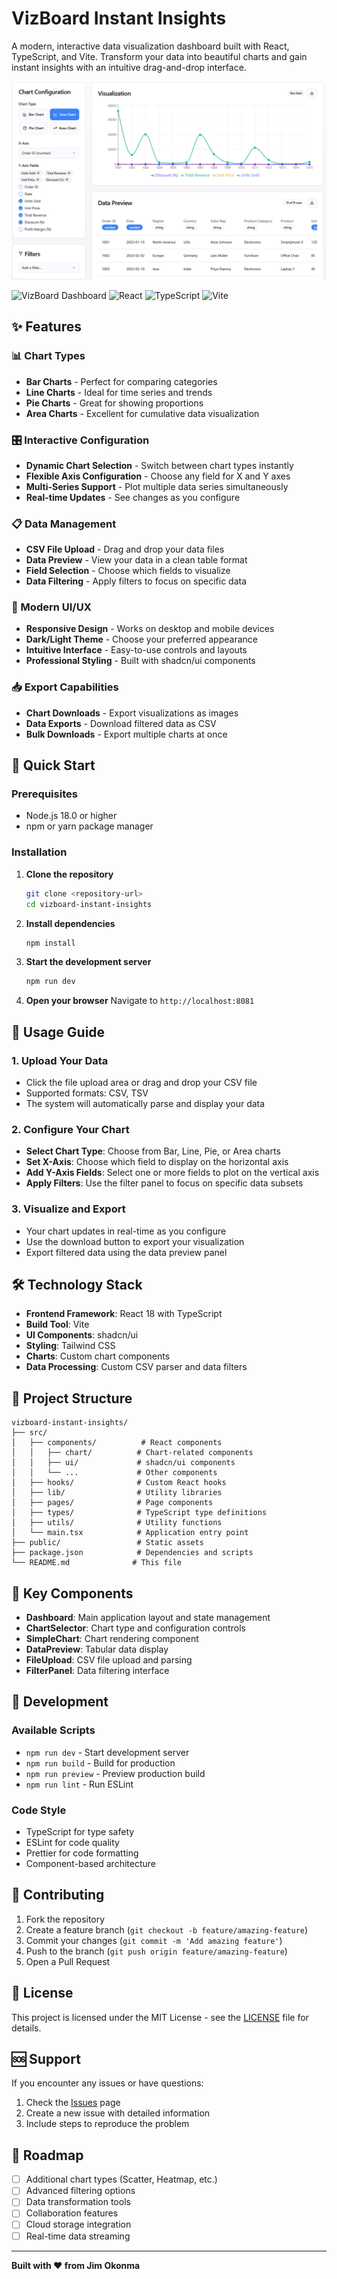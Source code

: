 # VizBoard Instant Insights

A modern, interactive data visualization dashboard built with React, TypeScript, and Vite. Transform your data into beautiful charts and gain instant insights with an intuitive drag-and-drop interface.

![VizBoard Dashboard Screenshot](/public/dashboard-screenshot.png)

![VizBoard Dashboard](https://img.shields.io/badge/Status-Active-brightgreen)
![React](https://img.shields.io/badge/React-18.0+-blue)
![TypeScript](https://img.shields.io/badge/TypeScript-5.0+-blue)
![Vite](https://img.shields.io/badge/Vite-5.0+-purple)

## ✨ Features

### 📊 Chart Types
- **Bar Charts** - Perfect for comparing categories
- **Line Charts** - Ideal for time series and trends
- **Pie Charts** - Great for showing proportions
- **Area Charts** - Excellent for cumulative data visualization

### 🎛️ Interactive Configuration
- **Dynamic Chart Selection** - Switch between chart types instantly
- **Flexible Axis Configuration** - Choose any field for X and Y axes
- **Multi-Series Support** - Plot multiple data series simultaneously
- **Real-time Updates** - See changes as you configure

### 📋 Data Management
- **CSV File Upload** - Drag and drop your data files
- **Data Preview** - View your data in a clean table format
- **Field Selection** - Choose which fields to visualize
- **Data Filtering** - Apply filters to focus on specific data

### 🎨 Modern UI/UX
- **Responsive Design** - Works on desktop and mobile devices
- **Dark/Light Theme** - Choose your preferred appearance
- **Intuitive Interface** - Easy-to-use controls and layouts
- **Professional Styling** - Built with shadcn/ui components

### 📥 Export Capabilities
- **Chart Downloads** - Export visualizations as images
- **Data Exports** - Download filtered data as CSV
- **Bulk Downloads** - Export multiple charts at once

## 🚀 Quick Start

### Prerequisites
- Node.js 18.0 or higher
- npm or yarn package manager

### Installation

1. **Clone the repository**
   ```bash
   git clone <repository-url>
   cd vizboard-instant-insights
   ```

2. **Install dependencies**
   ```bash
   npm install
   ```

3. **Start the development server**
   ```bash
   npm run dev
   ```

4. **Open your browser**
   Navigate to `http://localhost:8081`

## 📖 Usage Guide

### 1. Upload Your Data
- Click the file upload area or drag and drop your CSV file
- Supported formats: CSV, TSV
- The system will automatically parse and display your data

### 2. Configure Your Chart
- **Select Chart Type**: Choose from Bar, Line, Pie, or Area charts
- **Set X-Axis**: Choose which field to display on the horizontal axis
- **Add Y-Axis Fields**: Select one or more fields to plot on the vertical axis
- **Apply Filters**: Use the filter panel to focus on specific data subsets

### 3. Visualize and Export
- Your chart updates in real-time as you configure
- Use the download button to export your visualization
- Export filtered data using the data preview panel

## 🛠️ Technology Stack

- **Frontend Framework**: React 18 with TypeScript
- **Build Tool**: Vite
- **UI Components**: shadcn/ui
- **Styling**: Tailwind CSS
- **Charts**: Custom chart components
- **Data Processing**: Custom CSV parser and data filters

## 📁 Project Structure

```
vizboard-instant-insights/
├── src/
│   ├── components/          # React components
│   │   ├── chart/          # Chart-related components
│   │   ├── ui/             # shadcn/ui components
│   │   └── ...             # Other components
│   ├── hooks/              # Custom React hooks
│   ├── lib/                # Utility libraries
│   ├── pages/              # Page components
│   ├── types/              # TypeScript type definitions
│   ├── utils/              # Utility functions
│   └── main.tsx            # Application entry point
├── public/                 # Static assets
├── package.json            # Dependencies and scripts
└── README.md              # This file
```

## 🎯 Key Components

- **Dashboard**: Main application layout and state management
- **ChartSelector**: Chart type and configuration controls
- **SimpleChart**: Chart rendering component
- **DataPreview**: Tabular data display
- **FileUpload**: CSV file upload and parsing
- **FilterPanel**: Data filtering interface

## 🔧 Development

### Available Scripts

- `npm run dev` - Start development server
- `npm run build` - Build for production
- `npm run preview` - Preview production build
- `npm run lint` - Run ESLint

### Code Style
- TypeScript for type safety
- ESLint for code quality
- Prettier for code formatting
- Component-based architecture

## 🤝 Contributing

1. Fork the repository
2. Create a feature branch (`git checkout -b feature/amazing-feature`)
3. Commit your changes (`git commit -m 'Add amazing feature'`)
4. Push to the branch (`git push origin feature/amazing-feature`)
5. Open a Pull Request

## 📝 License

This project is licensed under the MIT License - see the [LICENSE](LICENSE) file for details.

## 🆘 Support

If you encounter any issues or have questions:

1. Check the [Issues](https://github.com/your-repo/issues) page
2. Create a new issue with detailed information
3. Include steps to reproduce the problem

## 🚀 Roadmap

- [ ] Additional chart types (Scatter, Heatmap, etc.)
- [ ] Advanced filtering options
- [ ] Data transformation tools
- [ ] Collaboration features
- [ ] Cloud storage integration
- [ ] Real-time data streaming

---

**Built with ❤️ from Jim Okonma**
